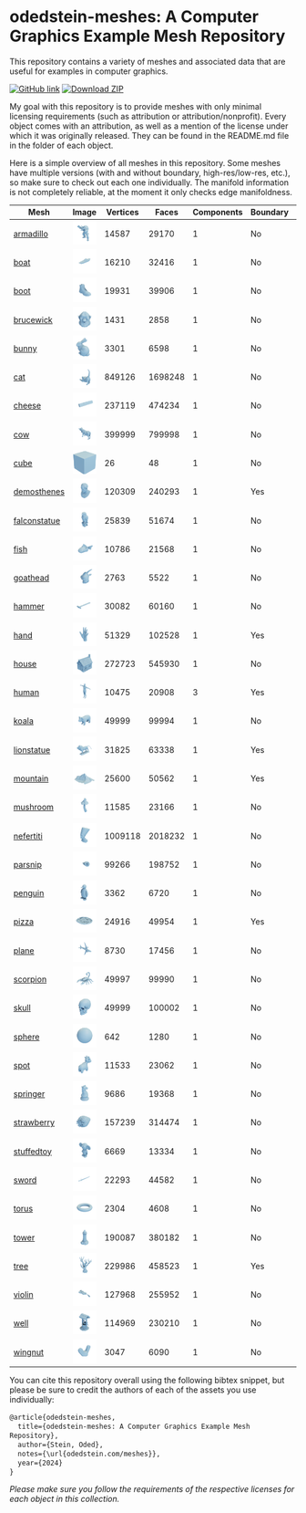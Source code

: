 # odedstein-meshes: A Computer Graphics Example Mesh Repository

This repository contains a variety of meshes and associated data that are useful for examples in computer graphics.

[![GitHub link](https://img.shields.io/badge/GitHub-repository-blue?logo=github
)](https://github.com/odedstein/meshes)
[![Download ZIP](https://img.shields.io/badge/ZIP-download-yellow
)]( https://github.com/odedstein/meshes/archive/refs/heads/master.zip)

My goal with this repository is to provide meshes with only minimal licensing requirements (such as attribution or attribution/nonprofit).
Every object comes with an attribution, as well as a mention of the license under which it was originally released.
They can be found in the README.md file in the folder of each object.

Here is a simple overview of all meshes in this repository.
Some meshes have multiple versions (with and without boundary, high-res/low-res, etc.), so make sure to check out each one individually.
The manifold information is not completely reliable, at the moment it only checks edge manifoldness.

| Mesh | Image | Vertices | Faces | Components | Boundary | Manifold |
| --- | --- | --- | --- | --- | --- | --- |
| [armadillo](https://github.com/odedstein/meshes/tree/master/objects/armadillo) | ![armadillo](https://raw.githubusercontent.com/odedstein/meshes/master/objects/armadillo/armadillo.png) | 14587 | 29170 | 1 | No | Yes |
| [boat](https://github.com/odedstein/meshes/tree/master/objects/boat) | ![boat](https://raw.githubusercontent.com/odedstein/meshes/master/objects/boat/boat.png) | 16210 | 32416 | 1 | No | Yes |
| [boot](https://github.com/odedstein/meshes/tree/master/objects/boot) | ![boot](https://raw.githubusercontent.com/odedstein/meshes/master/objects/boot/boot.png) | 19931 | 39906 | 1 | No | Yes |
| [brucewick](https://github.com/odedstein/meshes/tree/master/objects/brucewick) | ![brucewick](https://raw.githubusercontent.com/odedstein/meshes/master/objects/brucewick/brucewick.png) | 1431 | 2858 | 1 | No | Yes |
| [bunny](https://github.com/odedstein/meshes/tree/master/objects/bunny) | ![bunny](https://raw.githubusercontent.com/odedstein/meshes/master/objects/bunny/bunny.png) | 3301 | 6598 | 1 | No | Yes |
| [cat](https://github.com/odedstein/meshes/tree/master/objects/cat) | ![cat](https://raw.githubusercontent.com/odedstein/meshes/master/objects/cat/cat.png) | 849126 | 1698248 | 1 | No | Yes |
| [cheese](https://github.com/odedstein/meshes/tree/master/objects/cheese) | ![cheese](https://raw.githubusercontent.com/odedstein/meshes/master/objects/cheese/cheese.png) | 237119 | 474234 | 1 | No | Yes |
| [cow](https://github.com/odedstein/meshes/tree/master/objects/cow) | ![cow](https://raw.githubusercontent.com/odedstein/meshes/master/objects/cow/cow.png) | 399999 | 799998 | 1 | No | Yes |
| [cube](https://github.com/odedstein/meshes/tree/master/objects/cube) | ![cube](https://raw.githubusercontent.com/odedstein/meshes/master/objects/cube/cube.png) | 26 | 48 | 1 | No | Yes |
| [demosthenes](https://github.com/odedstein/meshes/tree/master/objects/demosthenes) | ![demosthenes](https://raw.githubusercontent.com/odedstein/meshes/master/objects/demosthenes/demosthenes.png) | 120309 | 240293 | 1 | Yes | Yes |
| [falconstatue](https://github.com/odedstein/meshes/tree/master/objects/falconstatue) | ![falconstatue](https://raw.githubusercontent.com/odedstein/meshes/master/objects/falconstatue/falconstatue.png) | 25839 | 51674 | 1 | No | Yes |
| [fish](https://github.com/odedstein/meshes/tree/master/objects/fish) | ![fish](https://raw.githubusercontent.com/odedstein/meshes/master/objects/fish/fish.png) | 10786 | 21568 | 1 | No | Yes |
| [goathead](https://github.com/odedstein/meshes/tree/master/objects/goathead) | ![goathead](https://raw.githubusercontent.com/odedstein/meshes/master/objects/goathead/goathead.png) | 2763 | 5522 | 1 | No | Yes |
| [hammer](https://github.com/odedstein/meshes/tree/master/objects/hammer) | ![hammer](https://raw.githubusercontent.com/odedstein/meshes/master/objects/hammer/hammer.png) | 30082 | 60160 | 1 | No | Yes |
| [hand](https://github.com/odedstein/meshes/tree/master/objects/hand) | ![hand](https://raw.githubusercontent.com/odedstein/meshes/master/objects/hand/hand.png) | 51329 | 102528 | 1 | Yes | Yes |
| [house](https://github.com/odedstein/meshes/tree/master/objects/house) | ![house](https://raw.githubusercontent.com/odedstein/meshes/master/objects/house/house.png) | 272723 | 545930 | 1 | No | Yes |
| [human](https://github.com/odedstein/meshes/tree/master/objects/human) | ![human](https://raw.githubusercontent.com/odedstein/meshes/master/objects/human/human_neutral.png) | 10475 | 20908 | 3 | Yes | Yes |
| [koala](https://github.com/odedstein/meshes/tree/master/objects/koala) | ![koala](https://raw.githubusercontent.com/odedstein/meshes/master/objects/koala/koala.png) | 49999 | 99994 | 1 | No | Yes |
| [lionstatue](https://github.com/odedstein/meshes/tree/master/objects/lionstatue) | ![lionstatue](https://raw.githubusercontent.com/odedstein/meshes/master/objects/lionstatue/lionstatue.png) | 31825 | 63338 | 1 | Yes | Yes |
| [mountain](https://github.com/odedstein/meshes/tree/master/objects/mountain) | ![mountain](https://raw.githubusercontent.com/odedstein/meshes/master/objects/mountain/mountain.png) | 25600 | 50562 | 1 | Yes | Yes |
| [mushroom](https://github.com/odedstein/meshes/tree/master/objects/mushroom) | ![mushroom](https://raw.githubusercontent.com/odedstein/meshes/master/objects/mushroom/mushroom.png) | 11585 | 23166 | 1 | No | Yes |
| [nefertiti](https://github.com/odedstein/meshes/tree/master/objects/nefertiti) | ![nefertiti](https://raw.githubusercontent.com/odedstein/meshes/master/objects/nefertiti/nefertiti.png) | 1009118 | 2018232 | 1 | No | Yes |
| [parsnip](https://github.com/odedstein/meshes/tree/master/objects/parsnip) | ![parsnip](https://raw.githubusercontent.com/odedstein/meshes/master/objects/parsnip/parsnip.png) | 99266 | 198752 | 1 | No | Yes |
| [penguin](https://github.com/odedstein/meshes/tree/master/objects/penguin) | ![penguin](https://raw.githubusercontent.com/odedstein/meshes/master/objects/penguin/penguin.png) | 3362 | 6720 | 1 | No | Yes |
| [pizza](https://github.com/odedstein/meshes/tree/master/objects/pizza) | ![pizza](https://raw.githubusercontent.com/odedstein/meshes/master/objects/pizza/pizza.png) | 24916 | 49954 | 1 | Yes | Yes |
| [plane](https://github.com/odedstein/meshes/tree/master/objects/plane) | ![plane](https://raw.githubusercontent.com/odedstein/meshes/master/objects/plane/plane.png) | 8730 | 17456 | 1 | No | Yes |
| [scorpion](https://github.com/odedstein/meshes/tree/master/objects/scorpion) | ![scorpion](https://raw.githubusercontent.com/odedstein/meshes/master/objects/scorpion/scorpion.png) | 49997 | 99990 | 1 | No | Yes |
| [skull](https://github.com/odedstein/meshes/tree/master/objects/skull) | ![skull](https://raw.githubusercontent.com/odedstein/meshes/master/objects/skull/skull.png) | 49999 | 100002 | 1 | No | Yes |
| [sphere](https://github.com/odedstein/meshes/tree/master/objects/sphere) | ![sphere](https://raw.githubusercontent.com/odedstein/meshes/master/objects/sphere/sphere.png) | 642 | 1280 | 1 | No | Yes |
| [spot](https://github.com/odedstein/meshes/tree/master/objects/spot) | ![spot](https://raw.githubusercontent.com/odedstein/meshes/master/objects/spot/spot.png) | 11533 | 23062 | 1 | No | Yes |
| [springer](https://github.com/odedstein/meshes/tree/master/objects/springer) | ![springer](https://raw.githubusercontent.com/odedstein/meshes/master/objects/springer/springer.png) | 9686 | 19368 | 1 | No | Yes |
| [strawberry](https://github.com/odedstein/meshes/tree/master/objects/strawberry) | ![strawberry](https://raw.githubusercontent.com/odedstein/meshes/master/objects/strawberry/strawberry.png) | 157239 | 314474 | 1 | No | Yes |
| [stuffedtoy](https://github.com/odedstein/meshes/tree/master/objects/stuffedtoy) | ![stuffedtoy](https://raw.githubusercontent.com/odedstein/meshes/master/objects/stuffedtoy/stuffedtoy.png) | 6669 | 13334 | 1 | No | Yes |
| [sword](https://github.com/odedstein/meshes/tree/master/objects/sword) | ![sword](https://raw.githubusercontent.com/odedstein/meshes/master/objects/sword/sword.png) | 22293 | 44582 | 1 | No | Yes |
| [torus](https://github.com/odedstein/meshes/tree/master/objects/torus) | ![torus](https://raw.githubusercontent.com/odedstein/meshes/master/objects/torus/torus.png) | 2304 | 4608 | 1 | No | Yes |
| [tower](https://github.com/odedstein/meshes/tree/master/objects/tower) | ![tower](https://raw.githubusercontent.com/odedstein/meshes/master/objects/tower/tower.png) | 190087 | 380182 | 1 | No | Yes |
| [tree](https://github.com/odedstein/meshes/tree/master/objects/tree) | ![tree](https://raw.githubusercontent.com/odedstein/meshes/master/objects/tree/tree.png) | 229986 | 458523 | 1 | Yes | Yes |
| [violin](https://github.com/odedstein/meshes/tree/master/objects/violin) | ![violin](https://raw.githubusercontent.com/odedstein/meshes/master/objects/violin/violin.png) | 127968 | 255952 | 1 | No | Yes |
| [well](https://github.com/odedstein/meshes/tree/master/objects/well) | ![well](https://raw.githubusercontent.com/odedstein/meshes/master/objects/well/well.png) | 114969 | 230210 | 1 | No | Yes |
| [wingnut](https://github.com/odedstein/meshes/tree/master/objects/wingnut) | ![wingnut](https://raw.githubusercontent.com/odedstein/meshes/master/objects/wingnut/wingnut.png) | 3047 | 6090 | 1 | No | Yes |

You can cite this repository overall using the following bibtex snippet, but please be sure to credit the authors of each of the assets you use individually:
```
@article{odedstein-meshes,
  title={odedstein-meshes: A Computer Graphics Example Mesh Repository},
  author={Stein, Oded},
  notes={\url{odedstein.com/meshes}},
  year={2024}
}
```

_Please make sure you follow the requirements of the respective licenses for each object in this collection._
